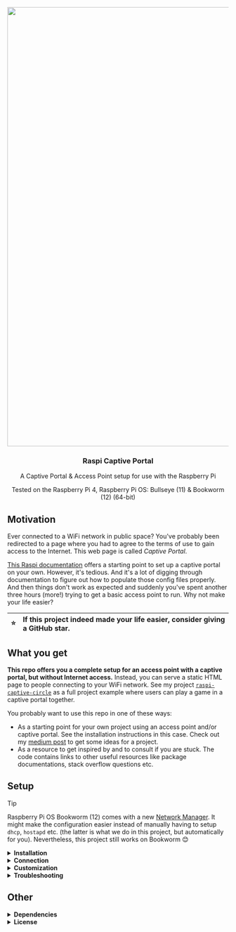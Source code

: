 <p align="center">
  <img src="https://user-images.githubusercontent.com/37160523/164785388-abe36954-6b33-4b1d-a001-46072f68cb99.svg" width="1000px" />
  
  <h3 align="center">Raspi Captive Portal</h3>
  <p align="center">A Captive Portal & Access Point setup for use with the Raspberry Pi</p>
  <p align="center">Tested on the Raspberry Pi 4, Raspberry Pi OS: Bullseye (11) & Bookworm (12) (64-bit)</p>
</p>


## Motivation

Ever connected to a WiFi network in public space? You've probably been redirected to a page where you had to agree to the terms of use to gain access to the Internet. This web page is called *Captive Portal*.

[This Raspi documentation](https://www.raspberrypi.com/documentation/computers/configuration.html#setting-up-a-routed-wireless-access-point) offers a starting point to set up a captive portal on your own. However, it's tedious. And it's a lot of digging through documentation to figure out how to populate those config files properly. And then things don't work as expected and suddenly you've spent another three hours (more!) trying to get a basic access point to run. Why not make your life easier?

| :star:   | If this project indeed made your life easier, consider giving a GitHub star. |
|---------------|:-------------------------|

## What you get

**This repo offers you a complete setup for an access point with a captive portal, but without Internet access.** Instead, you can serve a static HTML page to people connecting to your WiFi network. See my project [`raspi-captive-circle`](https://github.com/Splines/raspi-captive-circle) as a full project example where users can play a game in a captive portal together.

You probably want to use this repo in one of these ways:

- As a starting point for your own project using an access point and/or captive portal. See the installation instructions in this case. Check out my [medium post](https://dominicplein.medium.com/captive-portal-access-point-on-the-raspberry-pi-easy-setup-28a9bf72e998) to get some ideas for a project.
- As a resource to get inspired by and to consult if you are stuck. The code contains links to other useful resources like package documentations, stack overflow questions etc.

## Setup

> [!tip]
> Raspberry Pi OS Bookworm (12) comes with a new [Network Manager](https://www.raspberrypi.com/documentation/computers/configuration.html#configuring-networking). It might make the configuration easier instead of manually having to setup `dhcp`, `hostapd` etc. (the latter is what we do in this project, but automatically for you). Nevertheless, this project still works on Bookworm 😊

<details>
  <summary><strong>Installation</strong></summary>

  If you connect to the Raspberry Pi from remote, make sure to do so via Ethernet an NOT via WiFi as the setup script will create its own WiFi network and thus you won't be connected anymore (and maybe even lock yourself out of your Raspi). Python is installed by default on a Raspberry Pi, so clone this repository and execute the script via:

  <sub>Note that the script needs to run as sudo user. Make sure that you agree with the commands executed beforehand by looking into the `.sh` scripts in the folder `access-point/`.</sub>

  ```
  git clone https://github.com/Splines/raspi-captive-portal.git
  cd ./raspi-captive-portal/
  sudo python setup.py
  ```

</details>

<details>
  <summary><strong>Connection</strong></summary>

  After the installation, you should be able to connect to the new WiFi network called `Splines Raspi AP` using the password `splinesraspi`. You should be redirected to a static welcome page. If you open a "normal" browser, type in any http URL (http**s** URLs are not working) and you should also get redirected to the static page. The URL is supposed to read `splines.portal` (but visiting any URL should redirect there). From here on you can build your custom captive portal webpage by customizing the code in the `server` folder of this project.

</details>


<details>
  <summary><strong>Customization</strong></summary>

  To customize the WiFi SSID, password and the like, simply change the respective key-value pairs in the config files inside the folder `access-point/`. Adjust server settings in the file `server/src/server.ts`.

  Some default values:

  - static ip for the raspi: `192.168.4.1/24`
  - using `wlan0` as interface
  - WiFi: SSID: `Splines Raspi AP`, password: `splinesraspi`, country code: `DE` (change if you are not living in Germany)
  - Server: port: `3000` (all request on port 80 (http) get redirected to this port), host name: `splines.portal`

</details>


<details>
    <summary><strong>Troubleshooting</strong></summary>

If this first assistance does not help, feel free to open a new issue.

🎈 **I can't connect to the `Splines Raspi AP` WiFi or get thrown out**

Double check that you've entered the correct password: `splinesraspi`. Also, the Raspberry Pi won't provide Internet access to you, it will just serve a static HTML page as captive portal. This is why you might get thrown out of the WiFi network. If this is the case, there is usually an option to "Use this network without Internet access" (or the like). It might also help to disable mobile data.

🎈 **How can I use a "normal" browser when I have to click "Cancel" in the captive portal?**

The Raspberry Pi serves as Access Point and does not provide Internet access to you. Therefore on the captive portal you might have to click "cancel" (e.g. on iOS) and then "Use this network without Internet access" (or the like). After that, you can open any "real" browser on your phone, e.g. Chrome, Firefox, Safari (and so forth), and go to the website `splines.portal` (any other website should redirect you to this page).

🎈 **I don't see the `Splines Raspi AP` WiFi network**

Make sure that everything worked fine in the installation script. Check the output of hostapd (host access point daemon); has it started correctly?

```bash
sudo systemctl status hostapd
```

If it failed try to restart it:

```bash
sudo systemctl restart hostapd
```

If this also fails, you might have to manually set the Wifi country code (see also [`./access-point/hostapd.conf`](./access-point/hostapd.conf) in this project) by means of `sudo raspi-config`, see [issue #12](https://github.com/Splines/raspi-captive-portal/issues/12).

If in doubt, also try to reboot the Raspberry Pi and check again:

```bash
sudo restart
# after restart
sudo systemctl status hostapd
```

🎈 **I see the `Splines Raspi AP` WiFi network, but the web page doesn't show up**

Access the URL `splines.portal` in your browser. Also make sure that the server serving the static HTML pages is up and running:

```bash
sudo systemctl status access-point-server
```

The output should contain this line: "⚡ Raspberry Pi Server listening on port 3000". Any error here? Try to restart the service:

```bash
sudo systemctl restart access-point-server
```


</details>


## Other

<details>
  <summary><strong>Dependencies</strong></summary>
  This project was developed and tested on the Raspberry Pi 4, Raspberry Pi OS: Bullseye (11) & Bookworm (12) (64-bit).

  These are the principal dependencies used in this project:

  *Captive Portal*
  - `dhcpcd`:  DHCP server (automatically assign IP addresses to clients)
  - `hostapd`: Access Point (AP)
  - `dnsmasq`: DNS server (name resolution)
  - `netfilter-persistent` & `iptables-persistent`: Save firewall rules and restore them when the Raspberry Pi boots

  *Node.js Server*
  - `express` 

</details>

<details>
    <summary><strong>License</strong></summary>

This program is licensed with the very permissive MIT license, see the [LICENSE file](https://github.com/Splines/raspi-captive-portal/blob/main/LICENSE) for details. As this is only a small project, I don't require you to include the license header in every source file. However, you must include a copyright notice in your project, that is, link back to this project, e.g. in this way:

> [Captive Portal & Access Point setup](https://github.com/Splines/raspi-captive-portal) - Copyright (c) 2022-2024 Splines

Any questions regarding the license? [This FAQ](https://www.tawesoft.co.uk/kb/article/mit-license-faq) might help.

The logo of this project is exempt from the MIT license and you must *not* use it in any of your work. Icons used in the logo are bought from thenounproject.com ([1](https://thenounproject.com/icon/raspberry-pi-1109535/) and [2](https://thenounproject.com/icon/wifi-170991/)).

</details>
